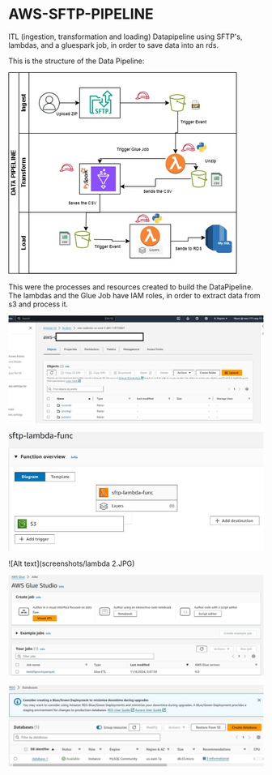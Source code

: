 # AWS-SFTP-PIPELINE

ITL (ingestion, transformation and loading) Datapipeline using SFTP's, lambdas, and a gluespark job, in order to save data into an rds.

This is the structure of the Data Pipeline:

![Alt text](screenshots/sftp-pipeline.jpg)

This were the processes and resources created to build the DataPipeline.
The lambdas and the Glue Job have IAM roles, in order to extract data from s3 and process it.

![Alt text](screenshots/s3.JPG)

![Alt text](screenshots/lambda.JPG)

![Alt text](screenshots/lambda 2.JPG)

![Alt text](screenshots/glue.JPG)

![Alt text](screenshots/rds.JPG)
